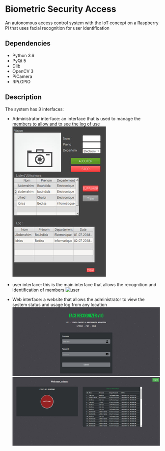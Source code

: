 # Biometric Security Access 

An autonomous access control system with the IoT concept on a Raspberry Pi that uses facial recognition for user identification

## Dependencies
- Python 3.6
- PyQt 5
- Dlib
- OpenCV 3
- PiCamera
- RPi.GPIO

## Description

The system has 3 interfaces:
- Administrator interface: an interface that is used to manage the members to allow and to see the log of use
  ![Admin](https://github.com/AbderrahimBouhdida/ScAB/blob/master/sc/admin.jpg)

- user interface: this is the main interface that allows the recognition and identification of members
  ![user](https://github.com/AbderrahimBouhdida/ScAB/blob/master/sc/web.jpg)
  
- Web interface: a website that allows the administrator to view the system status and usage log from any location
  ![Web](https://github.com/AbderrahimBouhdida/ScAB/blob/master/sc/web1.jpg)
  ![Web](https://github.com/AbderrahimBouhdida/ScAB/blob/master/sc/web2.jpg)
